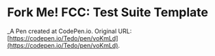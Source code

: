# Fork Me! FCC: Test Suite Template
 _A Pen created at CodePen.io. Original URL: [https://codepen.io/Tedo/pen/voKmLd](https://codepen.io/Tedo/pen/voKmLd).

 